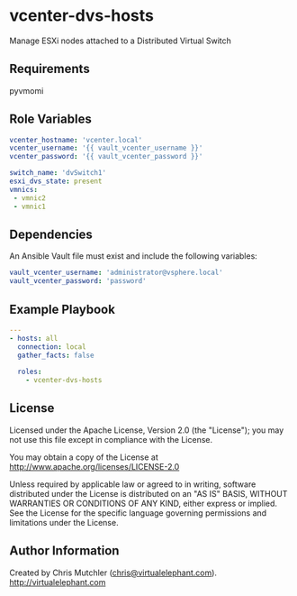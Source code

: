 vcenter-dvs-hosts
=========

Manage ESXi nodes attached to a Distributed Virtual Switch

Requirements
------------

pyvmomi

Role Variables
--------------

```yaml
vcenter_hostname: 'vcenter.local'
vcenter_username: '{{ vault_vcenter_username }}'
vcenter_password: '{{ vault_vcenter_password }}'

switch_name: 'dvSwitch1'
esxi_dvs_state: present
vmnics:
 - vmnic2
 - vmnic1
```

Dependencies
------------

An Ansible Vault file must exist and include the following variables:

```yaml
vault_vcenter_username: 'administrator@vsphere.local'
vault_vcenter_password: 'password'
```

Example Playbook
----------------

```yaml
---
- hosts: all
  connection: local
  gather_facts: false
  
  roles:
    - vcenter-dvs-hosts
```

License
-------

Licensed under the Apache License, Version 2.0 (the "License");
you may not use this file except in compliance with the License.

You may obtain a copy of the License at
   http://www.apache.org/licenses/LICENSE-2.0

Unless required by applicable law or agreed to in writing, software
distributed under the License is distributed on an "AS IS" BASIS,
WITHOUT WARRANTIES OR CONDITIONS OF ANY KIND, either express or implied.
See the License for the specific language governing permissions and
limitations under the License.

Author Information
------------------

Created by Chris Mutchler (chris@virtualelephant.com). http://virtualelephant.com